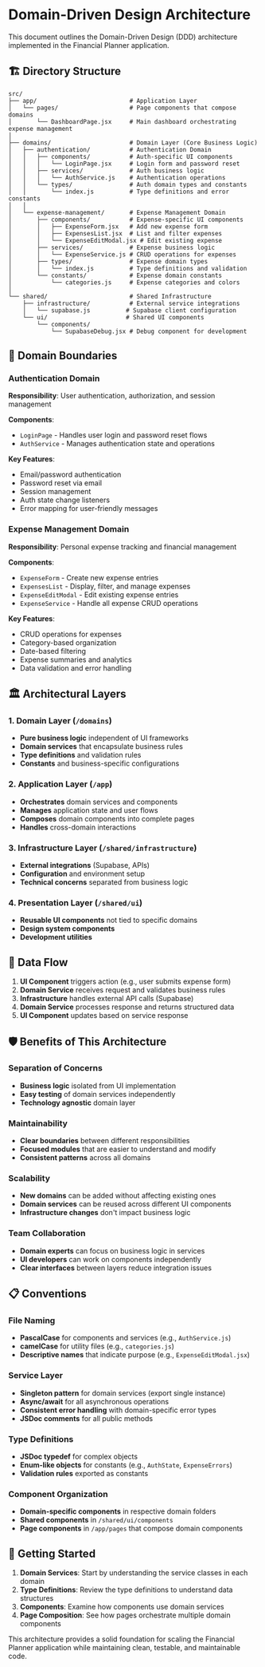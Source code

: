 # Domain-Driven Design Architecture

This document outlines the Domain-Driven Design (DDD) architecture implemented in the Financial Planner application.

## 🏗️ Directory Structure

```
src/
├── app/                          # Application Layer
│   └── pages/                    # Page components that compose domains
│       └── DashboardPage.jsx     # Main dashboard orchestrating expense management
│
├── domains/                      # Domain Layer (Core Business Logic)
│   ├── authentication/           # Authentication Domain
│   │   ├── components/           # Auth-specific UI components
│   │   │   └── LoginPage.jsx     # Login form and password reset
│   │   ├── services/             # Auth business logic
│   │   │   └── AuthService.js    # Authentication operations
│   │   └── types/                # Auth domain types and constants
│   │       └── index.js          # Type definitions and error constants
│   │
│   └── expense-management/       # Expense Management Domain
│       ├── components/           # Expense-specific UI components
│       │   ├── ExpenseForm.jsx   # Add new expense form
│       │   ├── ExpensesList.jsx  # List and filter expenses
│       │   └── ExpenseEditModal.jsx # Edit existing expense
│       ├── services/             # Expense business logic
│       │   └── ExpenseService.js # CRUD operations for expenses
│       ├── types/                # Expense domain types
│       │   └── index.js          # Type definitions and validation
│       └── constants/            # Expense domain constants
│           └── categories.js     # Expense categories and colors
│
└── shared/                       # Shared Infrastructure
    ├── infrastructure/           # External service integrations
    │   └── supabase.js          # Supabase client configuration
    └── ui/                      # Shared UI components
        └── components/          
            └── SupabaseDebug.jsx # Debug component for development
```

## 🎯 Domain Boundaries

### Authentication Domain
**Responsibility**: User authentication, authorization, and session management

**Components**:
- `LoginPage` - Handles user login and password reset flows
- `AuthService` - Manages authentication state and operations

**Key Features**:
- Email/password authentication
- Password reset via email
- Session management
- Auth state change listeners
- Error mapping for user-friendly messages

### Expense Management Domain
**Responsibility**: Personal expense tracking and financial management

**Components**:
- `ExpenseForm` - Create new expense entries
- `ExpensesList` - Display, filter, and manage expenses
- `ExpenseEditModal` - Edit existing expense entries
- `ExpenseService` - Handle all expense CRUD operations

**Key Features**:
- CRUD operations for expenses
- Category-based organization
- Date-based filtering
- Expense summaries and analytics
- Data validation and error handling

## 🏛️ Architectural Layers

### 1. Domain Layer (`/domains`)
- **Pure business logic** independent of UI frameworks
- **Domain services** that encapsulate business rules
- **Type definitions** and validation rules
- **Constants** and business-specific configurations

### 2. Application Layer (`/app`)
- **Orchestrates** domain services and components
- **Manages** application state and user flows  
- **Composes** domain components into complete pages
- **Handles** cross-domain interactions

### 3. Infrastructure Layer (`/shared/infrastructure`)
- **External integrations** (Supabase, APIs)
- **Configuration** and environment setup
- **Technical concerns** separated from business logic

### 4. Presentation Layer (`/shared/ui`)
- **Reusable UI components** not tied to specific domains
- **Design system components**
- **Development utilities**

## 🔄 Data Flow

1. **UI Component** triggers action (e.g., user submits expense form)
2. **Domain Service** receives request and validates business rules
3. **Infrastructure** handles external API calls (Supabase)
4. **Domain Service** processes response and returns structured data
5. **UI Component** updates based on service response

## 🛡️ Benefits of This Architecture

### Separation of Concerns
- **Business logic** isolated from UI implementation
- **Easy testing** of domain services independently
- **Technology agnostic** domain layer

### Maintainability
- **Clear boundaries** between different responsibilities  
- **Focused modules** that are easier to understand and modify
- **Consistent patterns** across all domains

### Scalability
- **New domains** can be added without affecting existing ones
- **Domain services** can be reused across different UI components
- **Infrastructure changes** don't impact business logic

### Team Collaboration
- **Domain experts** can focus on business logic in services
- **UI developers** can work on components independently
- **Clear interfaces** between layers reduce integration issues

## 📋 Conventions

### File Naming
- **PascalCase** for components and services (e.g., `AuthService.js`)
- **camelCase** for utility files (e.g., `categories.js`)
- **Descriptive names** that indicate purpose (e.g., `ExpenseEditModal.jsx`)

### Service Layer
- **Singleton pattern** for domain services (export single instance)
- **Async/await** for all asynchronous operations
- **Consistent error handling** with domain-specific error types
- **JSDoc comments** for all public methods

### Type Definitions
- **JSDoc typedef** for complex objects
- **Enum-like objects** for constants (e.g., `AuthState`, `ExpenseErrors`)
- **Validation rules** exported as constants

### Component Organization
- **Domain-specific components** in respective domain folders
- **Shared components** in `/shared/ui/components`
- **Page components** in `/app/pages` that compose domain components

## 🚀 Getting Started

1. **Domain Services**: Start by understanding the service classes in each domain
2. **Type Definitions**: Review the type definitions to understand data structures
3. **Components**: Examine how components use domain services
4. **Page Composition**: See how pages orchestrate multiple domain components

This architecture provides a solid foundation for scaling the Financial Planner application while maintaining clean, testable, and maintainable code.